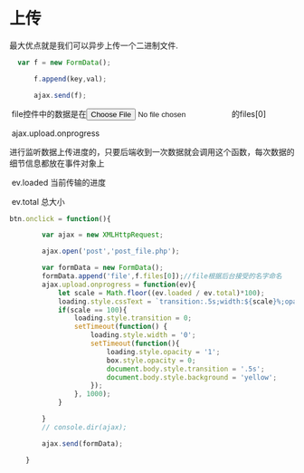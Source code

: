 # 上传

 最大优点就是我们可以异步上传一个二进制文件.

```javascript
  var f = new FormData();

      f.append(key,val);

      ajax.send(f);
```

​    file控件中的数据是在<input type="file" id="f"> 的files[0]

​    ajax.upload.onprogress

​        进行监听数据上传进度的，只要后端收到一次数据就会调用这个函数，每次数据的细节信息都放在事件对象上

​        ev.loaded    当前传输的进度

​        ev.total     总大小

```javascript
btn.onclick = function(){

        var ajax = new XMLHttpRequest;

        ajax.open('post','post_file.php');

        var formData = new FormData();
        formData.append('file',f.files[0]);//file根据后台接受的名字命名
        ajax.upload.onprogress = function(ev){ 
            let scale = Math.floor((ev.loaded / ev.total)*100);
            loading.style.cssText = `transition:.5s;width:${scale}%;opacity:${(100-scale)/100}`;
            if(scale == 100){
                loading.style.transition = 0;
                setTimeout(function() {
                    loading.style.width = '0';
                    setTimeout(function(){
                        loading.style.opacity = '1';
                        box.style.opacity = 0;
                        document.body.style.transition = '.5s';
                        document.body.style.background = 'yellow';
                    });
                }, 1000);
            }

        }
        // console.dir(ajax);

        ajax.send(formData);

    }
```

